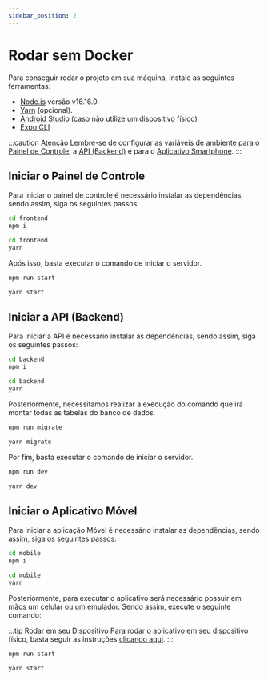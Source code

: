 ```yaml
---
sidebar_position: 2
---
```


# Rodar sem Docker

Para conseguir rodar o projeto em sua máquina, instale as seguintes ferramentas:

- [Node.js](https://nodejs.org/en/) versão v16.16.0.
- [Yarn](https://classic.yarnpkg.com/lang/en/docs/install/#debian-stable) (opcional).
- [Android Studio](https://developer.android.com/studio/install?hl=pt-br) (caso não utilize um dispositivo físico)
- [Expo CLI](https://docs.expo.dev/workflow/expo-cli/)

:::caution Atenção
Lembre-se de configurar as variáveis de ambiente para o [Painel de Controle](../environment_variables/frontend.md), a [API (Backend)](../environment_variables/backend.md) e para o [Aplicativo Smartphone](./../environment_variables/mobile.md).
:::

## Iniciar o Painel de Controle

Para iniciar o painel de controle é necessário instalar as dependências, sendo assim, siga os seguintes passos:

```bash title="npm"
cd frontend
npm i
```

```bash title="yarn"
cd frontend
yarn
```

Após isso, basta executar o comando de iniciar o servidor.

```bash title="npm"
npm run start
```

```bash title="yarn"
yarn start
```

## Iniciar a API (Backend)

Para iniciar a API é necessário instalar as dependências, sendo assim, siga os seguintes passos:

```bash title="npm"
cd backend
npm i
```

```bash title="yarn"
cd backend
yarn
```

Posteriormente, necessitamos realizar a execução do comando que irá montar todas as tabelas do banco de dados.

```bash title="npm"
npm run migrate
```

```bash title="yarn"
yarn migrate
```

Por fim, basta executar o comando de iniciar o servidor.

```bash title="npm"
npm run dev
```

```bash title="yarn"
yarn dev
```

## Iniciar o Aplicativo Móvel

Para iniciar a aplicação Móvel é necessário instalar as dependências, sendo assim, siga os seguintes passos:

```bash title="npm"
cd mobile
npm i
```

```bash title="yarn"
cd mobile
yarn
```

Posteriormente, para executar o aplicativo será necessário possuir em mãos um celular ou um emulador. Sendo assim, execute o seguinte comando:

:::tip Rodar em seu Dispositivo
Para rodar o aplicativo em seu dispositivo físico, basta seguir as instruções [clicando aqui](https://docs.expo.dev/guides/testing-on-devices/).
:::

```bash title="npm"
npm run start
```

```bash title="yarn"
yarn start
```

<!-- ## Como realizar o `build` do Painel de Controle?

Para obter os arquivos necessários para colocar o Painel de Controle em produção, basta executar os seguintes comandos:

```bash title="npm"
cd frontend
npm run build
```

```bash title="yarn"
cd frontend
yarn build
```

## Como executar a API em modo de produção?

Para executar o servidor _backend_ em modo produção, basta executar os seguintes comandos:

```bash title="npm"
cd backend
npm run prod
```

```bash title="yarn"
cd backend
yarn prod
``` -->
